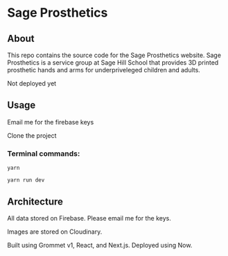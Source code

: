 # Sage Prosthetics

## About 

This repo contains the source code for the Sage Prosthetics website. Sage Prosthetics is a service group at Sage Hill School that provides 3D printed prosthetic hands and arms for underpriveleged children and adults. 

Not deployed yet


## Usage

Email me for the firebase keys

Clone the project

### Terminal commands: 
```
yarn
```
```
yarn run dev
```

## Architecture

All data stored on Firebase. Please email me for the keys.

Images are stored on Cloudinary.

Built using Grommet v1, React, and Next.js. Deployed using Now.
